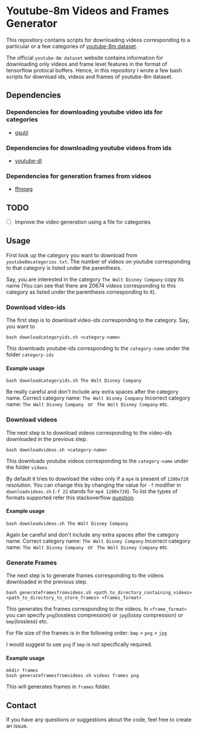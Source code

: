 # Youtube-8m Videos and Frames Generator
This repository contains scripts for downloading videos corresponding to a particular or a few categories of [youtube-8m dataset](https://research.google.com/youtube8m/index.html).

The official `youtube-8m dataset` website contains information for downloading only videos and frame level features in the format of tensorflow protocal buffers. Hence, in this repository I wrote a few bash scripts for download ids, videos and frames of youtube-8m dataset.

## Dependencies

### Dependencies for downloading youtube video ids for categories
* [gsutil](https://cloud.google.com/storage/docs/gsutil_install)

### Dependencies for downloading youtube videos from ids
* [youtube-dl](https://github.com/rg3/youtube-dl#installation)

### Dependencies for generation frames from videos
* [ffmpeg](https://www.ffmpeg.org/download.html)

## TODO
- [ ] Improve the video generation using a file for categories

## Usage 
First look up the category you want to download from `youtube8mcategories.txt`. The number of videos on youtube corresponding to that category is listed under the parenthesis.

Say, you are interested in the category `The Walt Disney Company` copy its name (You can see that there are 20674 videos corresponding to this category as listed under the parenthesis corresponding to it).

### Download video-ids  
The first step is to download video-ids corresponding to the category. Say, you want to
```
bash downloadcategoryids.sh <category-name>
```

This downloads youtube-ids corresponding to the `category-name` under the folder `category-ids`

#### Example usage
```
bash downloadcategoryids.sh The Walt Disney Company
```

Be really careful and don't include any extra spaces after the category name. 
Correct category name: `The Walt Disney Company`
Incorrect category name: `The Walt Disney Company ` or ` The Walt Disney Company` etc.

### Download videos  
The next step is to download videos corresponding to the video-ids downloaded in the previous step.
```
bash downloadvideos.sh <category-name>
```

This downloads youtube videos corresponding to the `category-name` under the folder `videos`. 

By default it tries to download the video only if a `mp4` is present of `1280x720` resolution. You can change this by changing the value for `-f` modifier in `downloadvideos.sh` (`-f 22` stands for `mp4 1280x720`). To list the types of formats supported refer this stackoverflow [question](https://askubuntu.com/questions/486297/how-to-select-video-quality-from-youtube-dl).

#### Example usage
```
bash downloadvideos.sh The Walt Disney Company
```

Again be careful and don't include any extra spaces after the category name. 
Correct category name: `The Walt Disney Company`
Incorrect category name: `The Walt Disney Company ` or ` The Walt Disney Company` etc.

### Generate Frames

The next step is to generate frames corresponding to the videos downloaded in the previous step.
```
bash generateframesfromvideos.sh <path_to_directory_containing_videos> <path_to_directory_to_store_frames> <frames_format>
```

This generates the frames corresponding to the videos. In `<frame_format>` you can specify `png`(lossless compression) or `jpg`(lossy compression) or `bmp`(lossless) etc.

For file size of the frames is in the following order: `bmp` > `png` > `jpg`

I would suggest to use `png` if `bmp` is not specifically required. 

#### Example usage
```
mkdir frames
bash generateframesfromvideos.sh videos frames png
```
This will generates frames in `frames` folder.


## Contact

If you have any questions or suggestions about the code, feel free to create an issue.

